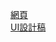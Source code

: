 [網頁](https://chite.github.io/w9/dist/w9/)  
[UI設計稿](https://xd.adobe.com/spec/f75d0e5b-60e7-47b4-65d2-3cac98236a75-816c/)